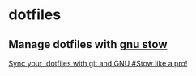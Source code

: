 # dotfiles

## Manage dotfiles with [gnu stow](https://www.gnu.org/software/stow/)
[Sync your .dotfiles with git and GNU #Stow like a pro!](https://www.youtube.com/watch?v=CFzEuBGPPPg)
